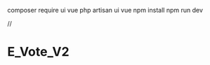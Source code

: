 <!-- //Proses Instalasi VUE -->

composer require ui vue
php artisan ui vue
npm install
npm run dev

//
# E_Vote_V2
